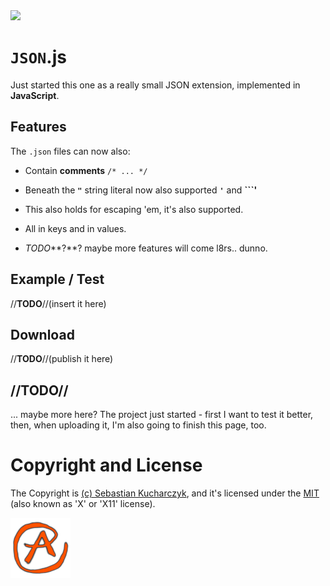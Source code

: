 <img src="https://kekse.biz/github.php?draw&override=github:json.js" />

# **`JSON`.js**
Just started this one as a really small JSON extension, implemented in **JavaScript**.

## Features
The `.json` files can now also:

* Contain **comments** `/* ... */`

* Beneath the **`"`** string literal now also supported **`'`** and **`\``'**
* This also holds for escaping 'em, it's also supported.
* All in keys and in values.

* *TODO***?**? maybe more features will come l8rs.. dunno.

## Example / Test
//**TODO**//(insert it here)

## Download
//**TODO**//(publish it here)

## //**TODO**//
... maybe more here? The project just started - first I want to test it better,
then, when uploading it, I'm also going to finish this page, too.

# Copyright and License
The Copyright is [(c) Sebastian Kucharczyk](./COPYRIGHT.txt),
and it's licensed under the [MIT](./LICENSE.txt) (also known as 'X' or 'X11' license).

![kekse.biz](favicon.png)

